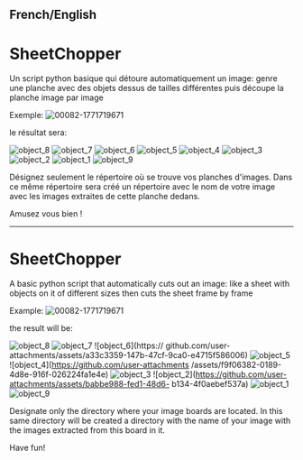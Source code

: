 French/English
-----
# SheetChopper
Un script python basique qui détoure automatiquement un image: genre une planche avec des objets dessus de tailles différentes puis découpe la planche image par image

Exemple:
![00082-1771719671](https://github.com/user-attachments/assets/8d47ec10-7a68-4b97-b9a0-48b710e3d7b3)

le résultat sera:

![object_8](https://github.com/user-attachments/assets/3c4dee16-fe5f-4d4e-9688-36c78c4ff45b)
![object_7](https://github.com/user-attachments/assets/28560715-cbc1-410f-8c4d-58643379f2f3)
![object_6](https://github.com/user-attachments/assets/a33c3359-147b-47cf-9ca0-e4715f586006)
![object_5](https://github.com/user-attachments/assets/c60020b6-ae22-4ff7-8a14-734540a0655c)
![object_4](https://github.com/user-attachments/assets/f9f06382-0189-4d8e-916f-026224fa1e4e)
![object_3](https://github.com/user-attachments/assets/59d8507d-751c-461d-be5c-feb417955a92)
![object_2](https://github.com/user-attachments/assets/babbe988-fed1-48d6-b134-4f0aebef537a)
![object_1](https://github.com/user-attachments/assets/7db863f7-05fb-4bfd-a463-92ab4907c9f7)
![object_9](https://github.com/user-attachments/assets/7da9fe90-c1d5-4834-bf91-41db7e8b9b4c)

Désignez seulement le répertoire où se trouve vos planches d'images.
Dans ce même répertoire sera créé un répertoire avec le nom de votre image avec les images extraites de cette planche dedans.

Amusez vous bien !

-----

# SheetChopper
A basic python script that automatically cuts out an image: like a sheet with objects on it of different sizes then cuts the sheet frame by frame

Example:
![00082-1771719671](https://github.com/user-attachments/assets/8d47ec10-7a68-4b97-b9a0-48b710e3d7b3)

the result will be:

![object_8](https://github.com/user-attachments/assets/3c4dee16-fe5f-4d4e-9688-36c78c4ff45b)
![object_7](https://github.com/user-attachments/assets/28560715-cbc1-410f-8c4d-58643379f2f3)
![object_6](https:// github.com/user-attachments/assets/a33c3359-147b-47cf-9ca0-e4715f586006)
![object_5](https://github.com/user-attachments/assets/c60020b6-ae22-4ff7-8a14-734540a0655c)
![object_4](https://github.com/user-attachments /assets/f9f06382-0189-4d8e-916f-026224fa1e4e)
![object_3](https://github.com/user-attachments/assets/59d8507d-751c-461d-be5c-feb417955a92)
![object_2](https://github.com/user-attachments/assets/babbe988-fed1-48d6- b134-4f0aebef537a)
![object_1](https://github.com/user-attachments/assets/7db863f7-05fb-4bfd-a463-92ab4907c9f7)
![object_9](https://github.com/user-attachments/assets/7da9fe90-c1d5-4834-bf91-41db7e8b9b4c)

Designate only the directory where your image boards are located.
In this same directory will be created a directory with the name of your image with the images extracted from this board in it.

Have fun!
